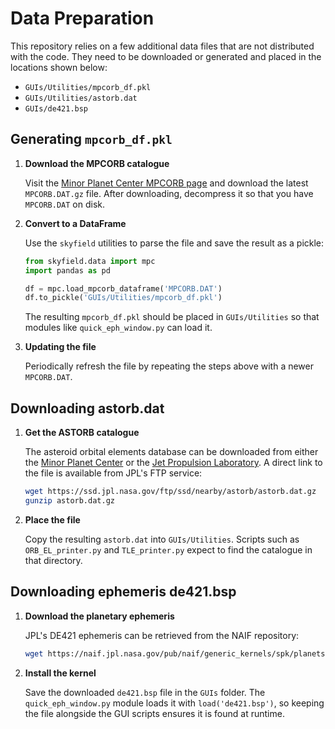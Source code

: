 # Data Preparation

This repository relies on a few additional data files that are not distributed
with the code.  They need to be downloaded or generated and placed in the
locations shown below:
- `GUIs/Utilities/mpcorb_df.pkl`
- `GUIs/Utilities/astorb.dat`
- `GUIs/de421.bsp`

## Generating `mpcorb_df.pkl`

1. **Download the MPCORB catalogue**

   Visit the [Minor Planet Center MPCORB page](https://minorplanetcenter.net/iau/MPCORB.html) and download the latest `MPCORB.DAT.gz` file.  After downloading, decompress it so that you have `MPCORB.DAT` on disk.

2. **Convert to a DataFrame**

   Use the `skyfield` utilities to parse the file and save the result as a pickle:

   ```python
   from skyfield.data import mpc
   import pandas as pd

   df = mpc.load_mpcorb_dataframe('MPCORB.DAT')
   df.to_pickle('GUIs/Utilities/mpcorb_df.pkl')
   ```

   The resulting `mpcorb_df.pkl` should be placed in `GUIs/Utilities` so that modules like `quick_eph_window.py` can load it.

3. **Updating the file**

   Periodically refresh the file by repeating the steps above with a newer `MPCORB.DAT`.

## Downloading astorb.dat

1. **Get the ASTORB catalogue**

   The asteroid orbital elements database can be downloaded from either the
   [Minor Planet Center](https://minorplanetcenter.net/) or the
   [Jet Propulsion Laboratory](https://ssd.jpl.nasa.gov/tools/sbdb_query.html).
   A direct link to the file is available from JPL's FTP service:

   ```bash
   wget https://ssd.jpl.nasa.gov/ftp/ssd/nearby/astorb/astorb.dat.gz
   gunzip astorb.dat.gz
   ```

2. **Place the file**

   Copy the resulting `astorb.dat` into `GUIs/Utilities`.  Scripts such as
   `ORB_EL_printer.py` and `TLE_printer.py` expect to find the catalogue in that
   directory.

## Downloading ephemeris de421.bsp

1. **Download the planetary ephemeris**

   JPL's DE421 ephemeris can be retrieved from the NAIF repository:

   ```bash
   wget https://naif.jpl.nasa.gov/pub/naif/generic_kernels/spk/planets/de421.bsp
   ```

2. **Install the kernel**

   Save the downloaded `de421.bsp` file in the `GUIs` folder.  The
   `quick_eph_window.py` module loads it with `load('de421.bsp')`, so keeping the
   file alongside the GUI scripts ensures it is found at runtime.


